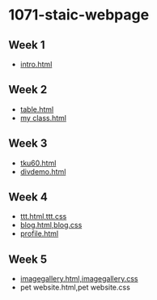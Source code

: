 # 1071-staic-webpage

## Week 1
* [intro.html](https://night890621.github.io/107web/w01/w01/intro.html)

## Week 2
* [table.html](https://night890621.github.io/107web/w02/table/207410456_%E7%8E%8B%E5%A7%B5%E6%96%87.html)
* [my class.html](https://night890621.github.io/107web/w02/class/class2.html)

## Week 3
* [tku60.html](https://night890621.github.io/107web/w03/tku60/tku60.html)
* [divdemo.html](https://night890621.github.io/107web/w03/div/div.html)

## Week 4
* [ttt.html,ttt.css](https://night890621.github.io/107web/w04/ttt/ttt.html)
* [blog.html,blog.css](https://night890621.github.io/107web/w04/blog/blog.html)
* [profile.html](https://night890621.github.io/107web/w04/profile/profile.html)

## Week 5
* [imagegallery.html,imagegallery.css]()
* pet website.html,pet website.css
<!--stackedit_data:
eyJoaXN0b3J5IjpbLTUzODUzNzQyOV19
-->